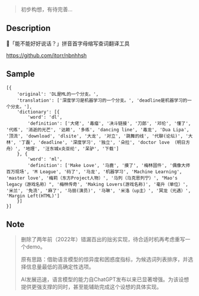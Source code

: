 > 初步构想，有待完善...

## Description
🤖「能不能好好说话？」拼音首字母缩写查词翻译工具

https://github.com/itorr/nbnhhsh

## Sample
```
[{
	'original': 'DL是ML的一个分支。',
	'translation': ['深度学习是机器学习的一个分支。', 'deadline是机器学习的一个分支。'],
	'dictionary': [{
		'word': 'dl',
		'definition': ['大佬', '毒瘤', '决斗链接', '刀郎', '邓伦', '懂了', '代练', '消逝的光芒', '达赖', '多练', 'dancing line', '毒龙', 'Dua Lipa', '顶流', 'download', 'dlsite', '大龙', '对立', '跳舞的线', '代聊(论坛)', '大林', '丁磊', 'deadline', '深度学习', '独立', '朵拉', 'doctor love （明日方舟）', '地理', '汪东城x炎亚纶', '呆驴', '下载']
	}, {
		'word': 'ml',
		'definition': ['Make Love', '马鹿', '摸了', '梅林固件', '偶像大师百万现场', 'M League', '码了', '马龙', '机器学习', 'Machine Learning', 'master love', '梅莉（东方Project人物）', '马列（马克思列宁）', "Mao's legacy（游戏名称）", '梅林传奇', 'Making Lovers(游戏名称)', '毫升（单位）', '米兰', '免流', '麻了', '马丽(演员)', '马琳', '米洛（up主）', '冥龙（光遇）', 'Margin Left(HTML)']
	}]
}]
```

## Note

> 删除了两年前（2022年）错漏百出的拙劣实现，待合适时机再考虑重写一个demo。
>
> 原有思路：借助语言模型的惊异度和困惑度指标，为候选词列表排序，并选择信息量最低的高确定性选项。
>
> AI发展迅速，语言模型的能力自ChatGPT发布以来已显著增强。为该设想提供更强支撑的同时，甚至能辅助完成这个设想的具体实现。

